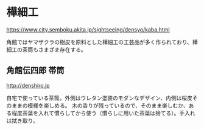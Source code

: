 # 樺細工

https://www.city.semboku.akita.jp/sightseeing/densyo/kaba.html

角館ではヤマザクラの樹皮を原料とした樺細工の工芸品が多く作られており、樺細工の茶筒もさまざま存在する。

## 角館伝四郎 帯筒

http://denshiro.jp

自宅で使っている茶筒。外側はウレタン塗装のモダンなデザイン、内側は桜皮そのままの模様を楽しめる。
木の香りが残っているので、そのまま楽しむか、ある程度茶葉を入れて慣らしてから使う（慣らしに用いた茶葉は捨てる）。手入れは拭き取り。
